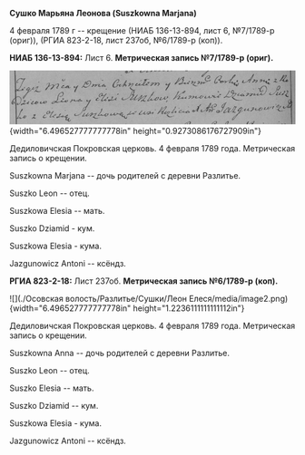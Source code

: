 **Сушко Марьяна Леонова (Suszkowna Marjana)**

4 февраля 1789 г -- крещение (НИАБ 136-13-894, лист 6, №7/1789-р
(ориг)), (РГИА 823-2-18, лист 237об, №6/1789-р (коп)).

**НИАБ 136-13-894:** Лист 6. **Метрическая запись №7/1789-р (ориг).**

![](./media/40632017de5e6158ce785f8d14616f5c6d10154d.png){width="6.496527777777778in"
height="0.9273086176727909in"}

Дедиловичская Покровская церковь. 4 февраля 1789 года. Метрическая
запись о крещении.

Suszkowna Marjana -- дочь родителей с деревни Разлитье.

Suszko Leon -- отец.

Suszkowa Elesia -- мать.

Suszko Dziamid - кум.

Suszkowa Elesia - кума.

Jazgunowicz Antoni -- ксёндз.

**РГИА 823-2-18:** Лист 237об. **Метрическая запись №6/1789-р (коп).**

![](./Осовская волость/Разлитье/Сушки/Леон Елеся/media/image2.png){width="6.496527777777778in"
height="1.2236111111111112in"}

Дедиловичская Покровская церковь. 4 февраля 1789 года. Метрическая
запись о крещении.

Suszkowna Anna -- дочь родителей с деревни Разлитье.

Suszko Leon -- отец.

Suszko Elesia -- мать.

Suszko Dziamid -- кум.

Suszkowa Elesia - кума.

Jazgunowicz Antoni -- ксёндз.
